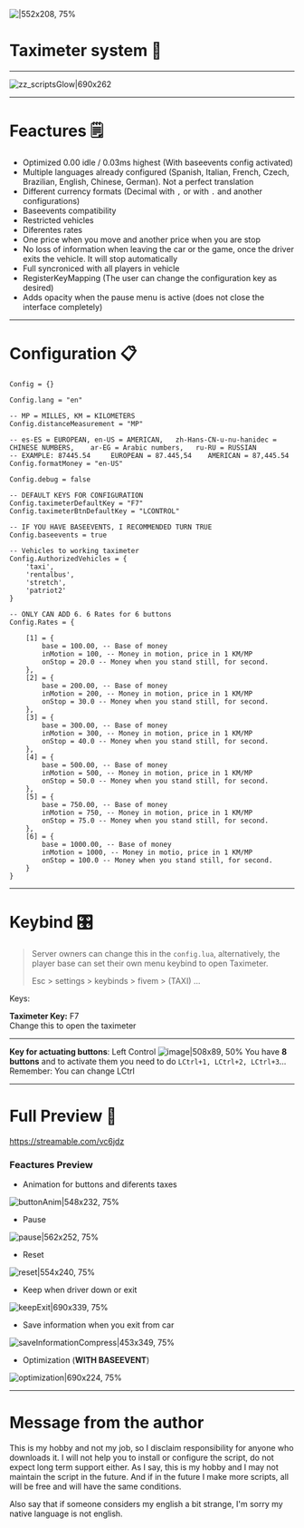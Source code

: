 ![|552x208, 75%](https://forum.cfx.re/uploads/default/original/4X/8/6/2/8627b8cb47c92eef0021f73128b5e83c8d09a72a.gif)

# Taximeter system :taxi:
---

![zz_scriptsGlow|690x262](https://forum.cfx.re/uploads/default/original/4X/2/5/3/253b4d6851a26c58ad0e765b477bf6bf4d0b48f5.png)

---

# Feactures :spiral_notepad: 
* Optimized 0.00 idle / 0.03ms highest (With baseevents config activated)
* Multiple languages already configured (Spanish, Italian, French, Czech, Brazilian, English, Chinese, German). Not a perfect translation
* Different currency formats (Decimal with `,` or with `.` and another configurations)
* Baseevents compatibility
* Restricted vehicles
* Diferentes rates
* One price when you move and another price when you are stop
* No loss of information when leaving the car or the game, once the driver exits the vehicle. It will stop automatically
* Full syncroniced with all players in vehicle
* RegisterKeyMapping (The user can change the configuration key as desired)
* Adds opacity when the pause menu is active (does not close the interface completely)

---
# Configuration :clipboard:

```
Config = {}

Config.lang = "en"

-- MP = MILLES, KM = KILOMETERS
Config.distanceMeasurement = "MP" 

-- es-ES = EUROPEAN, en-US = AMERICAN,   zh-Hans-CN-u-nu-hanidec = CHINESE NUMBERS,    ar-EG = Arabic numbers,   ru-RU = RUSSIAN
-- EXAMPLE: 87445.54     EUROPEAN = 87.445,54    AMERICAN = 87,445.54
Config.formatMoney = "en-US" 

Config.debug = false

-- DEFAULT KEYS FOR CONFIGURATION
Config.taximeterDefaultKey = "F7"
Config.taximeterBtnDefaultKey = "LCONTROL"

-- IF YOU HAVE BASEEVENTS, I RECOMMENDED TURN TRUE
Config.baseevents = true

-- Vehicles to working taximeter
Config.AuthorizedVehicles = {
    'taxi',
    'rentalbus',
    'stretch',
    'patriot2'
}

-- ONLY CAN ADD 6. 6 Rates for 6 buttons
Config.Rates = {
    
	[1] = {
		base = 100.00, -- Base of money
		inMotion = 100, -- Money in motion, price in 1 KM/MP
		onStop = 20.0 -- Money when you stand still, for second.
	},
	[2] = {
		base = 200.00, -- Base of money
		inMotion = 200, -- Money in motion, price in 1 KM/MP
		onStop = 30.0 -- Money when you stand still, for second.
	},
	[3] = {
		base = 300.00, -- Base of money
		inMotion = 300, -- Money in motion, price in 1 KM/MP
		onStop = 40.0 -- Money when you stand still, for second.
	},
	[4] = {
		base = 500.00, -- Base of money
		inMotion = 500, -- Money in motion, price in 1 KM/MP
		onStop = 50.0 -- Money when you stand still, for second.
	},
	[5] = {
		base = 750.00, -- Base of money
		inMotion = 750, -- Money in motion, price in 1 KM/MP
		onStop = 75.0 -- Money when you stand still, for second.
	},
	[6] = {
		base = 1000.00, -- Base of money
		inMotion = 1000, -- Money in motio, price in 1 KM/MP
		onStop = 100.0 -- Money when you stand still, for second.
	}
}

```

---
# Keybind :control_knobs:

>Server owners can change this in the `config.lua`, alternatively, the player base can set their own menu keybind to open Taximeter.
>
>Esc > settings > keybinds > fivem > (TAXI) ...

Keys:

**Taximeter Key:** F7  
Change this to open the taximeter

----
**Key for actuating buttons**: Left Control
![image|508x89, 50%](https://forum.cfx.re/uploads/default/original/4X/b/6/3/b639131bf586a2cc445dfc64461316165d824d24.png)
You have **8 buttons** and to activate them you need to do `LCtrl+1, LCtrl+2, LCtrl+3`...
Remember: You can change LCtrl


---
# Full Preview :movie_camera:

https://streamable.com/vc6jdz


### Feactures Preview

* Animation for buttons and diferents taxes

![buttonAnim|548x232, 75%](https://forum.cfx.re/uploads/default/original/4X/a/2/c/a2c31e96d953423609e00cf2b63565a9b4da1ec7.gif)

* Pause

![pause|562x252, 75%](https://forum.cfx.re/uploads/default/original/4X/6/1/1/611612a26dda90ff350dfc3720b8e7870ab3d0b4.gif)

* Reset

![reset|554x240, 75%](https://forum.cfx.re/uploads/default/original/4X/0/d/a/0daa407a408626cfafe0747299bd05a6ad720df9.gif)

* Keep when driver down or exit

![keepExit|690x339, 75%](https://forum.cfx.re/uploads/default/original/4X/f/8/d/f8d3e8ec01d528fe10dff48afede016f76213c6a.gif)

* Save information when you exit from car

![saveInformationCompress|453x349, 75%](https://forum.cfx.re/uploads/default/original/4X/e/a/9/ea979c30954a07d55df445efe72174889fc0528d.gif)

* Optimization (**WITH BASEEVENT**)

![optimization|690x224, 75%](https://forum.cfx.re/uploads/default/original/4X/e/b/4/eb49a68c5f7ee5e547b682053f5b11ab6b791684.gif)



---
# Message from the author
This is my hobby and not my job, so I disclaim responsibility for anyone who downloads it. I will not help you to install or configure the script, do not expect long term support either. As I say, this is my hobby and I may not maintain the script in the future.
And if in the future I make more scripts, all will be free and will have the same conditions.

Also say that if someone considers my english a bit strange, I'm sorry my native language is not english.
